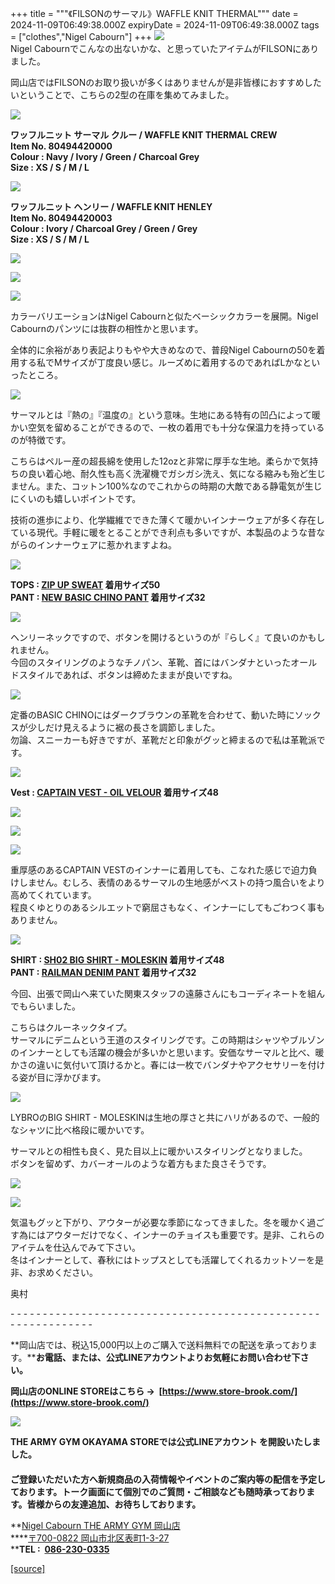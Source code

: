 +++
title = """《FILSONのサーマル》WAFFLE KNIT THERMAL"""
date = 2024-11-09T06:49:38.000Z
expiryDate = 2024-11-09T06:49:38.000Z
tags = ["clothes","Nigel Cabourn"]
+++
![](https://cdn.shopify.com/s/files/1/0094/9295/5196/files/IMG_6150_480x480.jpg?v=1730887081)  
Nigel Cabournでこんなの出ないかな、と思っていたアイテムがFILSONにありました。

岡山店ではFILSONのお取り扱いが多くはありませんが是非皆様におすすめしたいということで、こちらの2型の在庫を集めてみました。　

![](https://cdn.shopify.com/s/files/1/0094/9295/5196/files/IMG_6261_480x480.jpg?v=1730883721)

**ワッフルニット サーマル クルー / WAFFLE KNIT THERMAL CREW   
Item No. 80494420000**  
**Colour : Navy / Ivory / Green / Charcoal Grey  
Size : XS / S / M / L**

![](https://cdn.shopify.com/s/files/1/0094/9295/5196/files/IMG_6264_480x480.jpg?v=1730883721)

**ワッフルニット ヘンリー / WAFFLE KNIT HENLEY  
Item No. 80494420003**  
**Colour : Ivory / Charcoal Grey / Green / Grey  
Size : XS / S / M / L**

**![](https://cdn.shopify.com/s/files/1/0094/9295/5196/files/IMG_6697_debffc5a-9726-4517-82ce-1af38845e91f_480x480.jpg?v=1730883695)**

![](https://cdn.shopify.com/s/files/1/0094/9295/5196/files/IMG_6699_480x480.jpg?v=1730883695)

![](https://cdn.shopify.com/s/files/1/0094/9295/5196/files/IMG_6701_480x480.jpg?v=1730883695)

カラーバリエーションはNigel Cabournと似たベーシックカラーを展開。Nigel Cabournのパンツには抜群の相性かと思います。

全体的に余裕があり表記よりもやや大きめなので、普段Nigel Cabournの50を着用する私でMサイズが丁度良い感じ。ルーズめに着用するのであればLかなといったところ。

![](https://cdn.shopify.com/s/files/1/0094/9295/5196/files/IMG_6589_aabe7a1e-6f75-4233-b891-2b00065b26cf_480x480.jpg?v=1730368296)

サーマルとは『熱の』『温度の』という意味。生地にある特有の凹凸によって暖かい空気を留めることができるので、一枚の着用でも十分な保温力を持っているのが特徴です。

こちらはペルー産の超長綿を使用した12ozと非常に厚手な生地。柔らかで気持ちの良い着心地、耐久性も高く洗濯機でガシガシ洗え、気になる縮みも殆ど生じません。また、コットン100%なのでこれからの時期の大敵である静電気が生じにくいのも嬉しいポイントです。

技術の進歩により、化学繊維でできた薄くて暖かいインナーウェアが多く存在している現代。手軽に暖をとることができ利点も多いですが、本製品のような昔ながらのインナーウェアに惹かれますよね。

![](https://cdn.shopify.com/s/files/1/0094/9295/5196/files/IMG_6127_480x480.jpg?v=1730887083)

**TOPS : [ZIP UP SWEAT](https://cabourn.jp/products/80490020002?_pos=2&_fid=0c1146186&_ss=c) 着用サイズ50**  
**PANT : [NEW BASIC CHINO PANT](https://cabourn.jp/products/80490050020?_pos=32&_fid=c503103df&_ss=c) 着用サイズ32**

![](https://cdn.shopify.com/s/files/1/0094/9295/5196/files/IMG_6133_480x480.jpg?v=1730887070)

ヘンリーネックですので、ボタンを開けるというのが『らしく』て良いのかもしれません。  
今回のスタイリングのようなチノパン、革靴、首にはバンダナといったオールドスタイルであれば、ボタンは締めたままが良いですね。

![](https://cdn.shopify.com/s/files/1/0094/9295/5196/files/IMG_6148_b547050c-1f46-4e4e-9ea3-87a7ca5bffa2_480x480.jpg?v=1731126666)

定番のBASIC CHINOにはダークブラウンの革靴を合わせて、動いた時にソックスが少しだけ見えるように裾の長さを調節しました。  
勿論、スニーカーも好きですが、革靴だと印象がグッと締まるので私は革靴派です。

![](https://cdn.shopify.com/s/files/1/0094/9295/5196/files/IMG_6202_11de9e53-d126-40ad-b3fd-6d9d84f23bef_480x480.jpg?v=1730960980)

**Vest : [CAPTAIN VEST - OIL VELOUR](https://cabourn.jp/products/80490090000?_pos=5&_fid=12a2da406&_ss=c) 着用サイズ48**

![](https://cdn.shopify.com/s/files/1/0094/9295/5196/files/IMG_6194_480x480.jpg?v=1730960981)

![](https://cdn.shopify.com/s/files/1/0094/9295/5196/files/IMG_6182_480x480.jpg?v=1730960981)

![](https://cdn.shopify.com/s/files/1/0094/9295/5196/files/IMG_6186_5ad8c468-9505-468a-846e-2cdd625cae05_480x480.jpg?v=1730960981)

重厚感のあるCAPTAIN VESTのインナーに着用しても、こなれた感じで迫力負けしません。むしろ、表情のあるサーマルの生地感がベストの持つ風合いをより高めてくれています。  
程良くゆとりのあるシルエットで窮屈さもなく、インナーにしてもごわつく事もありません。

![](https://cdn.shopify.com/s/files/1/0094/9295/5196/files/IMG_6250_5bfbeabc-97a0-42b6-a9ec-c94dba29ca63_480x480.jpg?v=1731126663)

**SHIRT : [SH02 BIG SHIRT - MOLESKIN](https://cabourn.jp/products/80491310000?_pos=15&_fid=69d32d2d5&_ss=c) 着用サイズ48**  
**PANT : [RAILMAN DENIM PANT](https://cabourn.jp/products/80020050225?_pos=2&_fid=09591741a&_ss=c) 着用サイズ32**

今回、出張で岡山へ来ていた関東スタッフの遠藤さんにもコーディネートを組んでもらいました。

こちらはクルーネックタイプ。  
サーマルにデニムという王道のスタイリングです。この時期はシャツやブルゾンのインナーとしても活躍の機会が多いかと思います。安価なサーマルと比べ、暖かさの違いに気付いて頂けるかと。春には一枚でバンダナやアクセサリーを付ける姿が目に浮かびます。

![](https://cdn.shopify.com/s/files/1/0094/9295/5196/files/IMG_6256_7cea5d4e-68d8-40d6-8dcd-e7118bf9ea2d_480x480.jpg?v=1731126666)

LYBROのBIG SHIRT - MOLESKINは生地の厚さと共にハリがあるので、一般的なシャツに比べ格段に暖かいです。

サーマルとの相性も良く、見た目以上に暖かいスタイリングとなりました。  
ボタンを留めず、カバーオールのような着方もまた良さそうです。

![](https://cdn.shopify.com/s/files/1/0094/9295/5196/files/IMG_6244_ebcfbc01-c664-4645-b4ac-776ffe184330_480x480.jpg?v=1731126662)

![](https://cdn.shopify.com/s/files/1/0094/9295/5196/files/IMG_6247_2d15c61f-12da-43fd-b742-643e135e381e_480x480.jpg?v=1731126668)

気温もグッと下がり、アウターが必要な季節になってきました。冬を暖かく過ごす為にはアウターだけでなく、インナーのチョイスも重要です。是非、これらのアイテムを仕込んでみて下さい。  
冬はインナーとして、春秋にはトップスとしても活躍してくれるカットソーを是非、お求めください。  
  

奥村

\- - - - - - - - - - - - - - - - - - - - - - - - - - - - - - - - - - - - - - - - - - - - - - - - - - - - - - - - - - - - -

**岡山店では、税込15,000円以上のご購入で送料無料での配送を承っております。****お電話、または、公式LINEアカウントよりお気軽にお問い合わせ下さい。**

**岡山店のONLINE STOREはこちら →  [https://www.store-brook.com/](https://www.store-brook.com/)**

[**![](https://cdn.shopify.com/s/files/1/0094/9295/5196/files/C3ACDCAF-AC90-451C-995C-F4581B898E88_480x480.png?v=1636880215)**](https://lin.ee/f1BgdWr)

**THE ARMY GYM OKAYAMA STOREでは公式LINEアカウント を開設いたしました。　  
　  
ご登録いただいた方へ新規商品の入荷情報やイベントのご案内等の配信を予定しております。トーク画面にて個別でのご質問・ご相談なども随時承っております。皆様からの友達追加、お待ちしております。**

**[Nigel Cabourn THE ARMY GYM 岡山店  
](http://www.cabourn.jp/okayama/ "Okayama Map")****[〒700-0822 岡山市北区表町1-3-27  
](http://www.cabourn.jp/okayama/#shop_info_access_wrap "Okayama ShopDetail")****TEL :  [086-230-0335](tel:0862300335 "Okayama Phone")**

[[source]](https://cabourn.jp/blogs/shop-info/okayama20241109)
